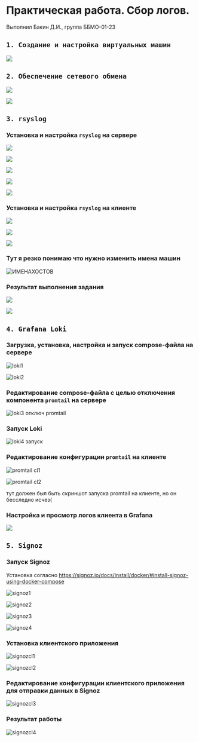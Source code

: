 # Практическая работа. Сбор логов.
Выполнил Бакин Д.И., группа ББМО-01-23
## `1. Создание и настройка виртуальных машин`
![](https://github.com/xoz0r/TOIB_Bakin/assets/145142526/552d6858-1dbc-413b-abf7-43792df14417)

## `2. Обеспечение сетевого обмена`

![](https://github.com/xoz0r/TOIB_Bakin/assets/145142526/aba75eca-aafc-4bc2-914e-ac18ad8aaeda)

![](https://github.com/xoz0r/TOIB_Bakin/assets/145142526/55c164f8-f281-4403-a0c8-4dd1b6388052)

## `3. rsyslog`

### Установка и настройка `rsyslog` на сервере

![](https://github.com/xoz0r/TOIB_Bakin/assets/145142526/fc5af5e0-bc8e-4576-af02-1c5eec4b558a)

![](https://github.com/xoz0r/TOIB_Bakin/assets/145142526/87b02bf4-142e-4556-9847-22714e653523)

![](https://github.com/xoz0r/TOIB_Bakin/assets/145142526/203dd800-d2eb-4320-8e50-984c3dbd3ef6)

![](https://github.com/xoz0r/TOIB_Bakin/assets/145142526/d94909a5-a181-425d-8b9b-68f4e9396c89)

![](https://github.com/xoz0r/TOIB_Bakin/assets/145142526/9f708646-6b71-4478-937a-d3dadc952fd3)

### Установка и настройка `rsyslog` на клиенте

![](https://github.com/xoz0r/TOIB_Bakin/assets/145142526/51f5d7c5-b650-4849-a402-7bb16d1896d9)

![](https://github.com/xoz0r/TOIB_Bakin/assets/145142526/ba12f711-30cf-4d33-aa7b-b0e6b9369737)

![](https://github.com/xoz0r/TOIB_Bakin/assets/145142526/07b4c3e0-bc58-412c-b832-33dd7b0ff113)

### Тут я резко понимаю что нужно изменить имена машин

![ИМЕНАХОСТОВ](https://github.com/xoz0r/TOIB_Bakin/assets/145142526/a1c5afb6-481e-4d81-8958-bcb1b473d52e)

### Результат выполнения задания

![](https://github.com/xoz0r/TOIB_Bakin/assets/145142526/77b9e065-8deb-4c49-9edf-b0fd8f8885f9)

![](https://github.com/xoz0r/TOIB_Bakin/assets/145142526/d37114c9-4de5-464a-8fbc-c6f4d1de7f69)

## `4. Grafana Loki`

### Загрузка, установка, настройка и запуск compose-файла на сервере

![loki1](https://github.com/xoz0r/TOIB_Bakin/assets/145142526/9cb608d8-f055-4923-9930-982343230fd8)

![loki2](https://github.com/xoz0r/TOIB_Bakin/assets/145142526/59af87b7-a13b-4fd2-a5a3-cb59be8fa015)

### Редактирование compose-файла с целью отключения компонента `promtail` на сервере

![loki3 отключ promtail](https://github.com/xoz0r/TOIB_Bakin/assets/145142526/b8b97daa-e671-4693-ba1a-b697c3f9304a)

### Запуск Loki

![loki4 запуск](https://github.com/xoz0r/TOIB_Bakin/assets/145142526/1232a118-4fda-4db8-abd5-2a5d38b437b1)

### Редактирование конфигурации `promtail` на клиенте

![promtail cl1](https://github.com/xoz0r/TOIB_Bakin/assets/145142526/9d1714e9-d247-48cf-9777-0d549bdf6c66)

![promtail cl2](https://github.com/xoz0r/TOIB_Bakin/assets/145142526/2753c574-ffd2-430f-a0ab-277373c9b104)

тут должен был быть скриншот запуска promtail на клиенте, но он бесследно исчез(

### Настройка и просмотр логов клиента в Grafana

![](https://github.com/xoz0r/TOIB_Bakin/assets/145142526/1614f150-e5b1-4f79-99c3-89534818b1ad)

## `5. Signoz`

### Запуск Signoz

Установка согласно https://signoz.io/docs/install/docker/#install-signoz-using-docker-compose

![signoz1](https://github.com/xoz0r/TOIB_Bakin/assets/145142526/406fd10d-34d8-46e4-9e39-95411849ac59)

![signoz2](https://github.com/xoz0r/TOIB_Bakin/assets/145142526/71dbd81f-1990-48cc-b70c-589fedfc15d8)

![signoz3](https://github.com/xoz0r/TOIB_Bakin/assets/145142526/88f1a2ba-8d9b-49d1-ad90-865ea5a450dc)

![signoz4](https://github.com/xoz0r/TOIB_Bakin/assets/145142526/24c0d1c4-7ca7-4512-aa3e-d8e85a4f016c)

### Установка клиентского приложения 

![signozcl1](https://github.com/xoz0r/TOIB_Bakin/assets/145142526/644b9888-db36-4e85-93d2-0f74f88c9623)

![signozcl2](https://github.com/xoz0r/TOIB_Bakin/assets/145142526/63445cc5-7663-428e-b4ce-e2deeb5e6488)

### Редактирование конфигурации клиентского приложения для отправки данных в Signoz

![signozcl3](https://github.com/xoz0r/TOIB_Bakin/assets/145142526/61cb27a0-14f7-485b-85ac-aaa9bfecff91)

### Результат работы

![signozcl4](https://github.com/xoz0r/TOIB_Bakin/assets/145142526/c550e03b-901b-4483-aa76-002b2219db3c)
